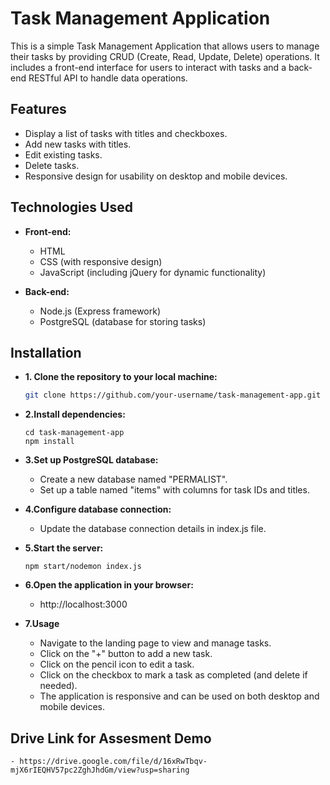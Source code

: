 # Task Management Application

This is a simple Task Management Application that allows users to manage their tasks by providing CRUD (Create, Read, Update, Delete) operations. It includes a front-end interface for users to interact with tasks and a back-end RESTful API to handle data operations.

## Features

- Display a list of tasks with titles and checkboxes.
- Add new tasks with titles.
- Edit existing tasks.
- Delete tasks.
- Responsive design for usability on desktop and mobile devices.

## Technologies Used

- **Front-end:**
  - HTML
  - CSS (with responsive design)
  - JavaScript (including jQuery for dynamic functionality)

- **Back-end:**
  - Node.js (Express framework)
  - PostgreSQL (database for storing tasks)

## Installation

- **1. Clone the repository to your local machine:**

   ```bash
   git clone https://github.com/your-username/task-management-app.git
   
- **2.Install dependencies:**
  ```node
  cd task-management-app
  npm install

- **3.Set up PostgreSQL database:**
  - Create a new database named "PERMALIST".
  - Set up a table named "items" with columns for task IDs and titles.
  
- **4.Configure database connection:**
  - Update the database connection details in index.js file.

- **5.Start the server:**
  ``` npm
  npm start/nodemon index.js

- **6.Open the application in your browser:**
  - http://localhost:3000

- **7.Usage**
  - Navigate to the landing page to view and manage tasks.
  - Click on the "+" button to add a new task.
  - Click on the pencil icon to edit a task.
  - Click on the checkbox to mark a task as completed (and delete if needed).
  - The application is responsive and can be used on both desktop and mobile devices.


## Drive Link for Assesment Demo
```link
- https://drive.google.com/file/d/16xRwTbqv-mjX6rIEQHV57pc2ZghJhdGm/view?usp=sharing

